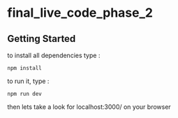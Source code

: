 # final_live_code_phase_2

## Getting Started

to install all dependencies type :
```
npm install
```
to run it, type :
```
npm run dev
```
then lets take a look for localhost:3000/ on your browser
